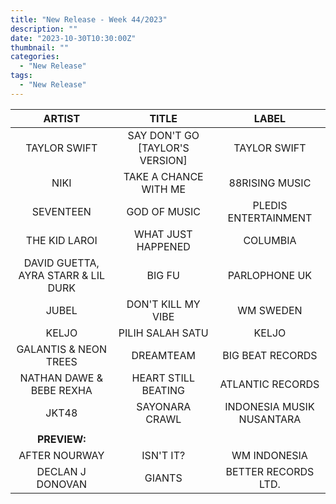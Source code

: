 ```yaml
---
title: "New Release - Week 44/2023"
description: ""
date: "2023-10-30T10:30:00Z"
thumbnail: ""
categories:
  - "New Release"
tags:
  - "New Release"
---
```

<!--more-->
|ARTIST|TITLE|LABEL|
|:---:|:---:|:---:|
|TAYLOR SWIFT|SAY DON'T GO [TAYLOR'S VERSION]|TAYLOR SWIFT|
|NIKI|TAKE A CHANCE WITH ME|88RISING MUSIC|
|SEVENTEEN|GOD OF MUSIC|PLEDIS ENTERTAINMENT|
|THE KID LAROI|WHAT JUST HAPPENED|COLUMBIA|
|DAVID GUETTA, AYRA STARR & LIL DURK|BIG FU|PARLOPHONE UK|
|JUBEL|DON'T KILL MY VIBE|WM SWEDEN|
|KELJO|PILIH SALAH SATU|KELJO|
|GALANTIS & NEON TREES|DREAMTEAM|BIG BEAT RECORDS|
|NATHAN DAWE & BEBE REXHA|HEART STILL BEATING|ATLANTIC RECORDS|
|JKT48|SAYONARA CRAWL|INDONESIA MUSIK NUSANTARA|
| | | |
|**PREVIEW:**| | |
|AFTER NOURWAY|ISN'T IT?|WM INDONESIA|
|DECLAN J DONOVAN|GIANTS|BETTER RECORDS LTD.|
